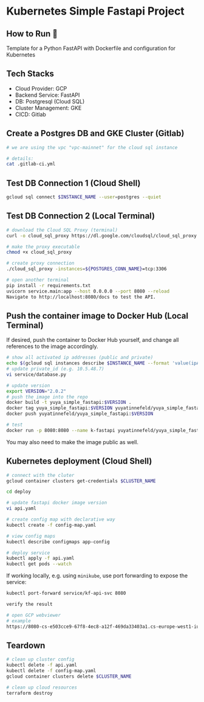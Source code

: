 # Kubernetes Simple Fastapi Project


## How to Run 🐳

Template for a Python FastAPI with Dockerfile and configuration for Kubernetes

## Tech Stacks
- Cloud Provider: GCP
- Backend Service: FastAPI
- DB: Postgresql (Cloud SQL)
- Cluster Management: GKE
- CICD: Gitlab

## Create a Postgres DB and GKE Cluster (Gitlab)
```bash
# we are using the vpc "vpc-mainnet" for the cloud sql instance

# details: 
cat .gitlab-ci.yml
```

## Test DB Connection 1 (Cloud Shell)
```bash
gcloud sql connect $INSTANCE_NAME --user=postgres --quiet
```

## Test DB Connection 2 (Local Terminal)
```bash
# download the Cloud SQL Proxy (terminal)
curl -o cloud_sql_proxy https://dl.google.com/cloudsql/cloud_sql_proxy.darwin.amd64

# make the proxy executable
chmod +x cloud_sql_proxy

# create proxy connection
./cloud_sql_proxy -instances=${POSTGRES_CONN_NAME}=tcp:3306

# open another terminal
pip install -r requirements.txt
uvicorn service.main:app --host 0.0.0.0 --port 8080 --reload
Navigate to http://localhost:8080/docs to test the API.
```

## Push the container image to Docker Hub (Local Terminal)

If desired, push the container to Docker Hub yourself, and change all references to the image accordingly.

```bash 
# show all activated ip addresses (public and private)
echo $(gcloud sql instances describe $INSTANCE_NAME --format 'value(ipAddresses.ipAddress)')
# update private_id (e.g. 10.5.48.7)
vi service/database.py

# update version
export VERSION="2.0.2"
# push the image into the repo
docker build -t yuya_simple_fastapi:$VERSION .
docker tag yuya_simple_fastapi:$VERSION yuyatinnefeld/yuya_simple_fastapi:$VERSION
docker push yuyatinnefeld/yuya_simple_fastapi:$VERSION

# test
docker run -p 8080:8080 --name k-fastapi yuyatinnefeld/yuya_simple_fastapi:$VERSION
```

You may also need to make the image public as well.

## Kubernetes deployment (Cloud Shell)
```bash
# connect with the cluter
gcloud container clusters get-credentials $CLUSTER_NAME

cd deploy

# update fastapi docker image version
vi api.yaml

# create config map with declarative way
kubectl create -f config-map.yaml

# view config maps
kubectl describe configmaps app-config

# deploy service
kubectl apply -f api.yaml
kubectl get pods --watch
```

If working locally, e.g. using `minikube`, use port forwarding to expose the service:
```bash
kubectl port-forward service/kf-api-svc 8080

verify the result

# open GCP webviewer
# example
https://8080-cs-e503cce9-67f8-4ec8-a12f-469da33403a1.cs-europe-west1-iuzs.cloudshell.dev/docs
```


## Teardown
```bash
# clean up cluster config
kubectl delete -f api.yaml
kubectl delete -f config-map.yaml
gcloud container clusters delete $CLUSTER_NAME

# clean up cloud resources
terraform destroy
```
